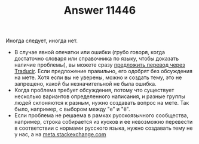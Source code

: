 ﻿---
title: "Answer 11446"
se.owner.user_id: 240512
se.owner.display_name: "MSDN.WhiteKnight"
se.owner.link: "https://ru.meta.stackoverflow.com/users/240512/msdn-whiteknight"
se.answer_id: 11446
se.question_id: 11445
se.post_type: answer
se.is_accepted: False
---
<p>Иногда следует, иногда нет.</p>
<ul>
<li>В случае явной опечатки или ошибки (грубо говоря, когда достаточно словаря или справочника по языку, чтобы доказать наличие проблемы), вы можете сразу <a href="https://ru.meta.stackoverflow.com/questions/1032/">предложить перевод через Traducir</a>. Если предложение правильно, его одобрят без обсуждения на мете. Хотя если вы не уверены, можно и создать тему, это не запрещено, какой бы незначительной не была ошибка.</li>
<li>Когда проблема требует обсуждения, потому что существует несколько вариантов определенного написания, и разные группы людей склоняются к разным, нужно создавать вопрос на мете. Так было, например, с выбором между &quot;е&quot; и &quot;ё&quot;.</li>
<li>Если проблема не решаема в рамках русскоязычного сообщества, например, строка собирается из кусков и ее невозможно перевести в соответствии с нормами русского языка, нужно создавать тему не у нас, а на <a href="https://meta.stackexchange.com">meta.stackexchange.com</a></li>
</ul>
